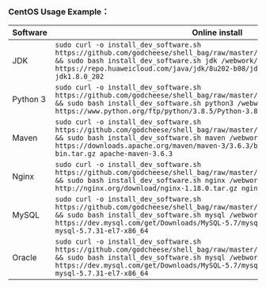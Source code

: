 
### CentOS Usage Example：

| Software | Online install | Offline install | Remark |
| -------- | -------------- | --------------- | ------ |
| JDK | ```sudo curl -o install_dev_software.sh https://github.com/godcheese/shell_bag/raw/master/centos/install_dev_software.sh && sudo bash install_dev_software.sh jdk /webwork/software/jdk https://repo.huaweicloud.com/java/jdk/8u202-b08/jdk-8u202-linux-x64.tar.gz jdk1.8.0_202``` | ```sudo curl -o install_dev_software.sh https://github.com/godcheese/shell_bag/raw/master/centos/install_dev_software.sh && sudo bash install_dev_software.sh jdk /webwork/software/jdk jdk-8u202-linux-x64.tar.gz jdk1.8.0_202``` | / |
| Python 3 | ```sudo curl -o install_dev_software.sh https://github.com/godcheese/shell_bag/raw/master/centos/install_dev_software.sh && sudo bash install_dev_software.sh python3 /webwork/software/python https://www.python.org/ftp/python/3.8.5/Python-3.8.5.tgz Python-3.8.5``` | ```sudo curl -o install_dev_software.sh https://github.com/godcheese/shell_bag/raw/master/centos/install_dev_software.sh && sudo bash install_dev_software.sh python3 /webwork/software/python Python-3.8.5.tgz Python-3.8.5``` | / |
| Maven | ```sudo curl -o install_dev_software.sh https://github.com/godcheese/shell_bag/raw/master/centos/install_dev_software.sh && sudo bash install_dev_software.sh maven /webwork/software/maven https://downloads.apache.org/maven/maven-3/3.6.3/binaries/apache-maven-3.6.3-bin.tar.gz apache-maven-3.6.3``` | ```sudo curl -o install_dev_software.sh https://github.com/godcheese/shell_bag/raw/master/centos/install_dev_software.sh && sudo bash install_dev_software.sh maven /webwork/software/maven apache-maven-3.6.3-bin.tar.gz apache-maven-3.6.3``` | / |
| Nginx | ```sudo curl -o install_dev_software.sh https://github.com/godcheese/shell_bag/raw/master/centos/install_dev_software.sh && sudo bash install_dev_software.sh nginx /webwork/software/nginx http://nginx.org/download/nginx-1.18.0.tar.gz nginx-1.18.0``` | ```sudo curl -o install_dev_software.sh https://github.com/godcheese/shell_bag/raw/master/centos/install_dev_software.sh && sudo bash install_dev_software.sh maven /webwork/software/nginx nginx-1.18.0.tar.gz nginx-1.18.0``` | / |
| MySQL | ```sudo curl -o install_dev_software.sh https://github.com/godcheese/shell_bag/raw/master/centos/install_dev_software.sh && sudo bash install_dev_software.sh mysql /webwork/software/mysql https://dev.mysql.com/get/Downloads/MySQL-5.7/mysql-5.7.31-el7-x86_64.tar.gz mysql-5.7.31-el7-x86_64``` | ```sudo curl -o install_dev_software.sh https://github.com/godcheese/shell_bag/raw/master/centos/install_dev_software.sh && sudo bash install_dev_software.sh mysql /webwork/software/mysql mysql-5.7.31-el7-x86_64.tar.gz mysql-5.7.31-el7-x86_64``` | / |
| Oracle | ```sudo curl -o install_dev_software.sh https://github.com/godcheese/shell_bag/raw/master/centos/install_dev_software.sh && sudo bash install_dev_software.sh mysql /webwork/software/mysql https://dev.mysql.com/get/Downloads/MySQL-5.7/mysql-5.7.31-el7-x86_64.tar.gz mysql-5.7.31-el7-x86_64``` | ```sudo curl -o install_dev_software.sh https://github.com/godcheese/shell_bag/raw/master/centos/install_dev_software.sh && sudo bash install_dev_software.sh mysql /webwork/software/mysql mysql-5.7.31-el7-x86_64.tar.gz mysql-5.7.31-el7-x86_64``` | / |